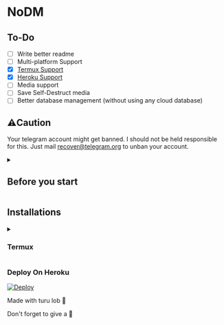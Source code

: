 # NoDM

## To-Do
- [ ] Write better readme
- [ ] Multi-platform Support
- [x] [Termux Support](#termux)
- [x] [Heroku Support](#deploy-on-heroku)
- [ ] Media support
- [ ] Save Self-Destruct media
- [ ] Better database management (without using any cloud database)

## ⚠️Caution
Your telegram account might get banned. I should not be held responsible for this. Just mail recover@telegram.org to unban your account. 

<details>
<summary>

## Before you start
</summary>

You will need these required variables.

`API_ID` - You will get this from [here](https://my.telegram.org)

`API_HASH` - You will get this from [here](https://my.telegram.org)

`SESSION` - By running `wget -O session.py https://bit.ly/3ydVZyV && python session.py`

Save everything in `.env` file as shown in [`sample.env`](https://github.com/buddhhu/NoDM/blob/main/sample.env)
</details>

## Installations 
<details>
<summary>

### Termux
</summary>

```bash
pkg update
pkg upgrade
pkg install python git
git clone https://github.com/buddhhu/NoDM
cd NoDM
pip install -r requirements.txt
python -m bot
```
</details>

### Deploy On Heroku
[![Deploy](https://www.herokucdn.com/deploy/button.svg)](https://heroku.com/deploy?template=https://github.com/buddhhu/NoDM)

Made with turu lob 👻

Don't forget to give a 🌟
